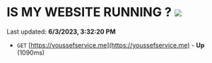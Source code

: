 # IS MY WEBSITE RUNNING ? [![](https://img.shields.io/static/v1?label=Sponsor&message=%E2%9D%A4&logo=GitHub&color=%23fe8e86)](https://github.com/sponsors/<username>)

Last updated: **6/3/2023, 3:32:20 PM**

- `GET` [https://youssefservice.me](https://youssefservice.me) - **Up** (1090ms)
